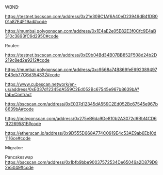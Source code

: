 WBNB:

https://testnet.bscscan.com/address/0x21e30BC1Af6A40eD23949dB41DB001a87E4F19ad#code

https://mumbai.polygonscan.com/address/0x1E4aE2e05E82E3f0Cfc9E4aB310c3893fC9d295C#code

Router:

https://testnet.bscscan.com/address/0xE9b04Bd34B07BB852F508d24b2D219c8ed2e9212#code

https://mumbai.polygonscan.com/address/0xc9568a74B869feE692389497E43eb77C6d354332#code

https://www.cubescan.network/en-us/address/0xE037d12345dA559C2Ed052Bc67545e967b8639bA?tab=Contract

https://bscscan.com/address/0xE037d12345dA559C2Ed052Bc67545e967b8639bA#code

https://polygonscan.com/address/0x275eB6da9De810b2A3072d6Bbf4CD61f2269581E#code

https://etherscan.io/address/0x9D555D668A774C0919E4c53AE9ab6Eb10d1116ce#code

Migrator:

Pancakeswap https://bscscan.com/address/0x1bfb9bbe90037572534De65046a2D879D82e5049#code
